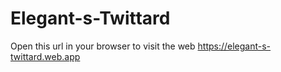 # Elegant-s-Twittard
Open this url in your browser to visit the web
https://elegant-s-twittard.web.app
